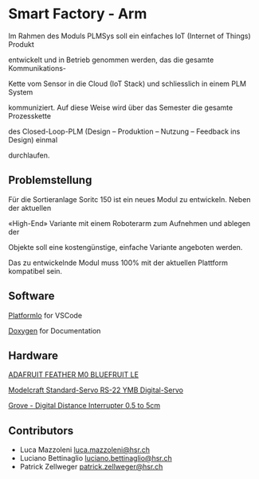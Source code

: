 # Smart Factory - Arm

Im Rahmen des Moduls PLMSys soll ein einfaches IoT (Internet of Things) Produkt

entwickelt und in Betrieb genommen werden, das die gesamte Kommunikations-

Kette vom Sensor in die Cloud (IoT Stack) und schliesslich in einem PLM System

kommuniziert. Auf diese Weise wird über das Semester die gesamte Prozesskette

des Closed-Loop-PLM (Design – Produktion – Nutzung – Feedback ins Design) einmal

durchlaufen.

## Problemstellung

Für die Sortieranlage Soritc 150 ist ein neues Modul zu entwickeln. Neben der aktuellen

«High-End» Variante mit einem Roboterarm zum Aufnehmen und ablegen der

Objekte soll eine kostengünstige, einfache Variante angeboten werden.



Das zu entwickelnde Modul muss 100% mit der aktuellen Plattform kompatibel sein.



## Software

 [PlatformIo](https://platformio.org/platformio-ide)  for VSCode

[Doxygen](http://www.doxygen.nl/) for Documentation

## Hardware 

[ADAFRUIT FEATHER M0 BLUEFRUIT LE](https://www.adafruit.com/product/2995) 

[Modelcraft Standard-Servo RS-22 YMB Digital-Servo](https://www.conrad.ch/de/p/modelcraft-standard-servo-rs-22-ymb-digital-servo-getriebe-material-metall-stecksystem-jr-209154.html)

[Grove - Digital Distance Interrupter 0.5 to 5cm](http://wiki.seeedstudio.com/Grove-Digital_Distance_Interrupter_0.5_to_5cm-GP2Y0D805Z0F_P/)



## Contributors

- Luca Mazzoleni luca.mazzoleni@hsr.ch
- Luciano Bettinaglio luciano.bettinaglio@hsr.ch
- Patrick Zellweger patrick.zellweger@hsr.ch

